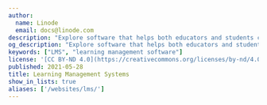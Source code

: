 ```yaml
---
author:
  name: Linode
  email: docs@linode.com
description: "Explore software that helps both educators and students communicate, collaborate, and succeed, by tracking courses, assignments, and grades."
og_description: "Explore software that helps both educators and students communicate, collaborate, and succeed, by tracking courses, assignments, and grades."
keywords: ["LMS", "learning management software"]
license: '[CC BY-ND 4.0](https://creativecommons.org/licenses/by-nd/4.0)'
published: 2021-05-28
title: Learning Management Systems
show_in_lists: true
aliases: ['/websites/lms/']
---
```

